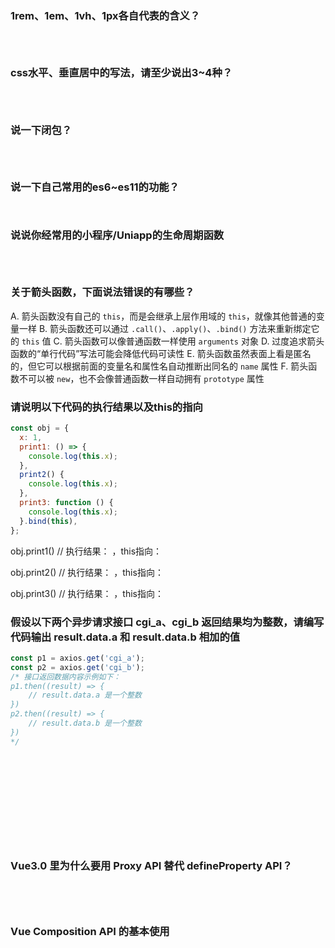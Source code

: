 ### 1rem、1em、1vh、1px各自代表的含义？

~~~js




~~~

### css水平、垂直居中的写法，请至少说出3~4种？

~~~js




~~~

### 说一下闭包？

~~~js




~~~

### 说一下自己常用的es6~es11的功能？

~~~js



~~~

### 说说你经常用的小程序/Uniapp的生命周期函数

~~~js




~~~

### 关于箭头函数，下面说法错误的有哪些？

A. 箭头函数没有自己的 `this`，而是会继承上层作用域的 `this`，就像其他普通的变量一样
B. 箭头函数还可以通过 `.call()`、`.apply()`、`.bind()` 方法来重新绑定它的 `this` 值
C. 箭头函数可以像普通函数一样使用 `arguments` 对象
D. 过度追求箭头函数的“单行代码”写法可能会降低代码可读性
E. 箭头函数虽然表面上看是匿名的，但它可以根据前面的变量名和属性名自动推断出同名的 `name` 属性
F. 箭头函数不可以被 `new`，也不会像普通函数一样自动拥有 `prototype` 属性

### 请说明以下代码的执行结果以及this的指向

~~~js
const obj = {
  x: 1,
  print1: () => {
    console.log(this.x);
  },
  print2() {
    console.log(this.x);
  },
  print3: function () {
    console.log(this.x);
  }.bind(this),
};
~~~



obj.print1()      // 执行结果：				，this指向：

obj.print2()      // 执行结果：				，this指向：

obj.print3()      // 执行结果：				，this指向：



### 假设以下两个异步请求接口 cgi_a、cgi_b 返回结果均为整数，请编写代码输出 result.data.a 和 result.data.b 相加的值

~~~js
const p1 = axios.get('cgi_a');
const p2 = axios.get('cgi_b');
/* 接口返回数据内容示例如下：
p1.then((result) => {
    // result.data.a 是一个整数
})
p2.then((result) => {
    // result.data.b 是一个整数
})
*/
~~~

~~~js












~~~

### Vue3.0 里为什么要用 Proxy API 替代 defineProperty API？

~~~js





~~~

### Vue Composition API 的基本使用

~~~js





~~~